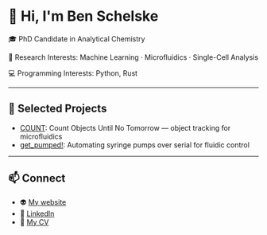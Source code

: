 # 👋 Hi, I'm Ben Schelske
🎓 PhD Candidate in Analytical Chemistry

🔬 Research Interests: Machine Learning · Microfluidics · Single-Cell Analysis

💻 Programming Interests: Python, Rust

---

## 🚀 Selected Projects

- [COUNT](https://github.com/ben-schelske/COUNT): Count Objects Until No Tomorrow — object tracking for microfluidics
- [get_pumped!](https://github.com/ben-schelske/get_pumped): Automating syringe pumps over serial for fluidic control

---

## 📫 Connect

- 👽 [My website](https://benschelske.com/)
- 💼 [LinkedIn](https://www.linkedin.com/in/benjamin-schelske/)
- 📝 [My CV](https://benschelske.com/cv)

